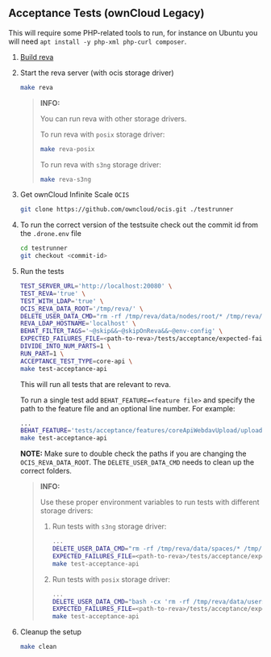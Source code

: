 ## Acceptance Tests (ownCloud Legacy)

This will require some PHP-related tools to run, for instance on Ubuntu you will need `apt install -y php-xml php-curl composer`.

1. [Build reva](https://github.com/cs3org/reva/tree/edge?tab=readme-ov-file#build)

2. Start the reva server (with ocis storage driver)

   ```bash
   make reva
   ```

   > **INFO:**
   >
   > You can run reva with other storage drivers.
   >
   > To run reva with `posix` storage driver:
   >
   > ```bash
   > make reva-posix
   > ```
   >
   > To run reva with `s3ng` storage driver:
   >
   > ```bash
   > make reva-s3ng
   > ```

3. Get ownCloud Infinite Scale `OCIS`

   ```bash
   git clone https://github.com/owncloud/ocis.git ./testrunner
   ```

4. To run the correct version of the testsuite check out the commit id from the `.drone.env` file

   ```bash
   cd testrunner
   git checkout <commit-id>
   ```

5. Run the tests

   ```bash
   TEST_SERVER_URL='http://localhost:20080' \
   TEST_REVA='true' \
   TEST_WITH_LDAP='true' \
   OCIS_REVA_DATA_ROOT='/tmp/reva/' \
   DELETE_USER_DATA_CMD="rm -rf /tmp/reva/data/nodes/root/* /tmp/reva/data/nodes/*-*-*-* /tmp/reva/data/blobs/*" \
   REVA_LDAP_HOSTNAME='localhost' \
   BEHAT_FILTER_TAGS='~@skip&&~@skipOnReva&&~@env-config' \
   EXPECTED_FAILURES_FILE=<path-to-reva>/tests/acceptance/expected-failures-on-OCIS-storage.md \
   DIVIDE_INTO_NUM_PARTS=1 \
   RUN_PART=1 \
   ACCEPTANCE_TEST_TYPE=core-api \
   make test-acceptance-api
   ```

   This will run all tests that are relevant to reva.

   To run a single test add `BEHAT_FEATURE=<feature file>` and specify the path to the feature file and an optional line number.
   For example:

   ```bash
   ...
   BEHAT_FEATURE='tests/acceptance/features/coreApiWebdavUpload/uploadFile.feature:20' \
   make test-acceptance-api
   ```

   **NOTE:**
   Make sure to double check the paths if you are changing the `OCIS_REVA_DATA_ROOT`. The `DELETE_USER_DATA_CMD` needs to clean up the correct folders.

   > **INFO:**
   >
   > Use these proper environment variables to run tests with different storage drivers:
   >
   > 1. Run tests with `s3ng` storage driver:
   >
   >    ```bash
   >    ...
   >    DELETE_USER_DATA_CMD="rm -rf /tmp/reva/data/spaces/* /tmp/reva/data/blobs/* /tmp/reva/data/indexes/by-type/*" \
   >    EXPECTED_FAILURES_FILE=<path-to-reva>/tests/acceptance/expected-failures-on-S3NG-storage.md \
   >    make test-acceptance-api
   >    ```
   >
   > 2. Run tests with `posix` storage driver:
   >
   >    ```bash
   >    ...
   >    DELETE_USER_DATA_CMD="bash -cx 'rm -rf /tmp/reva/data/users/* /tmp/reva/data/indexes/by-type/*'" \
   >    EXPECTED_FAILURES_FILE=<path-to-reva>/tests/acceptance/expected-failures-on-POSIX-storage.md \
   >    make test-acceptance-api
   >    ```

6. Cleanup the setup

   ```bash
   make clean
   ```
